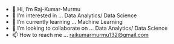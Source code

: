 - 👋 Hi, I’m Raj-Kumar-Murmu
- 👀 I’m interested in ... Data Analytics/ Data Science
- 🌱 I’m currently learning ... Machine Learning
- 💞️ I’m looking to collaborate on ... Data Analytics/ Data Science
- 📫 How to reach me ... rajkumarmurmu132@gmail.com

<!---
Raj-Kumar-Murmu/Raj-Kumar-Murmu is a ✨ special ✨ repository because its `README.md` (this file) appears on your GitHub profile.
You can click the Preview link to take a look at your changes.
--->
